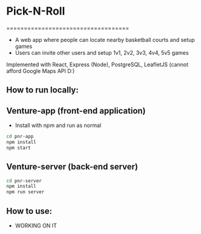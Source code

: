 # Pick-N-Roll
===================================
- A web app where people can locate nearby basketball courts and setup games
- Users can invite other users and setup 1v1, 2v2, 3v3, 4v4, 5v5 games


Implemented with React, Express (Node), PostgreSQL, LeafletJS (cannot afford Google Maps API D:)

How to run locally:
-------------------

Venture-app (front-end application)
--------------------------
- Install with npm and run as normal
```sh
cd pnr-app
npm install
npm start
```

Venture-server (back-end server)
------------------------------- 
```sh
cd pnr-server
npm install
npm run server
```

How to use: 
-----------------
- WORKING ON IT
